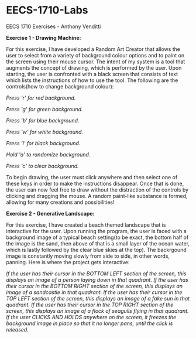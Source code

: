 # EECS-1710-Labs
EECS 1710 Exercises - Anthony Venditti

**Exercise 1 - Drawing Machine:**

For this exercise, I have developed a Random Art Creator that allows the user to select from a variety of background colour options and to paint on the screen using their mouse cursor. The intent of my system is a tool that augments the concept of drawing, which is performed by the user. Upon starting, the user is confronted with a black screen that consists of text which lists the instructions of how to use the tool. The following are the controls(how to change background colour):

*Press 'r' for red background.*

*Press 'g' for green background.*

*Press 'b' for blue background.*

*Press 'w' for white background.*

*Press 'l' for black background.*

*Hold 'a' to randomize background.*

*Press 'c' to clear background.*


To begin drawing, the user must click anywhere and then select one of these keys in order to make the instructions disappear. Once that is done, the user can now feel free to draw without the distraction of the controls by clicking and dragging the mouse. A random paint-like substance is formed, allowing for many creations and possibilities! 



**Exercise 2 - Generative Landscape:**

For this exercise, I have created a beach themed landscape that is interactive for the user. Upon running the program, the user is faced with a background image of a typical beach setting(to be exact, the bottom half of the image is the sand, then above of that is a small layer of the ocean water, which is lastly followed by the clear blue skies at the top). The backrgound image is constantly moving slowly from side to side, in other words, panning. Here is where the project gets interactive:

*If the user has their cursor in the BOTTOM LEFT section of the screen, this displays an image of a person laying down in that quadrant.*
*If the user has their cursor in the BOTTOM RIGHT section of the screen, this displays an image of a sandcastle in that quadrant.*
*If the user has their cursor in the TOP LEFT section of the screen, this displays an image of a fake sun in that quadrant.*
*If the user has their cursor in the TOP RIGHT section of the screen, this displays an image of a flock of seagulls flying in that quadrant.*
*If the user CLICKS AND HOLDS anywhere on the screen, it freezes the background image in place so that it no longer pans, until the click is released.*
